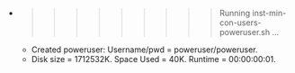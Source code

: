 * >>>>>>>>> Running inst-min-con-users-poweruser.sh ...
  * Created poweruser: Username/pwd = poweruser/poweruser.
  * Disk size = 1712532K. Space Used = 40K. Runtime = 00:00:00:01.
